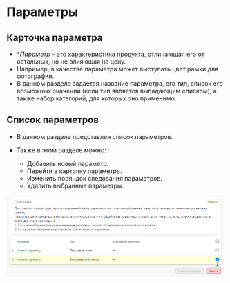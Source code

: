 # Параметры

## Карточка параметра
* **Параметр* - это характеристика продукта, отличающая его от остальных, но не влияющая на цену.
* Например, в качестве параметра может выступать цвет рамки для фотографии. 
* В данном разделе задается название параметра, его тип, список его возможных значений (если тип является выпадающим списком), а также набор категорий, для которых оно применимо.

## Список параметров
* В данном разделе представлен список параметров.

 * Также в этом разделе можно:
    + Добавить новый параметр.
    + Перейти в карточку параметра.
    + Изменить порячдок следования параметров.
    + Удалить выбранные параметры.
    
![](../_media/shop/shop18.png ':size=70%')